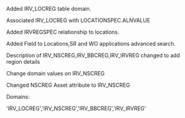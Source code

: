 Added IRV_LOCREG table domain.

Associated IRV_LOCREG with LOCATIONSPEC.ALNVALUE

Added IRVREGSPEC relationship to locations.

Added Field to Locations,SR and WO applications advanced search. 

Description of IRV_NSCREG,IRV_BBCREG,IRV_IRVREG changed to add region details

Change domain values on IRV_NSCREG

Changed NSCREG Asset attribute to IRV_NSCREG

Domains:

'IRV_LOCREG','IRV_NSCREG','IRV_BBCREG','IRV_IRVREG'